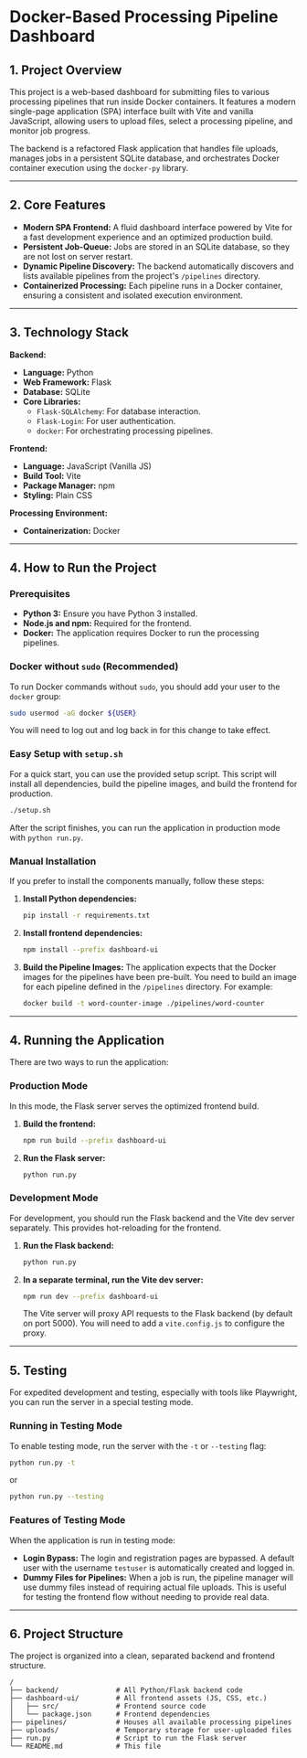 # Docker-Based Processing Pipeline Dashboard

## 1. Project Overview

This project is a web-based dashboard for submitting files to various processing pipelines that run inside Docker containers. It features a modern single-page application (SPA) interface built with Vite and vanilla JavaScript, allowing users to upload files, select a processing pipeline, and monitor job progress.

The backend is a refactored Flask application that handles file uploads, manages jobs in a persistent SQLite database, and orchestrates Docker container execution using the `docker-py` library.

---

## 2. Core Features

*   **Modern SPA Frontend:** A fluid dashboard interface powered by Vite for a fast development experience and an optimized production build.
*   **Persistent Job-Queue:** Jobs are stored in an SQLite database, so they are not lost on server restart.
*   **Dynamic Pipeline Discovery:** The backend automatically discovers and lists available pipelines from the project's `/pipelines` directory.
*   **Containerized Processing:** Each pipeline runs in a Docker container, ensuring a consistent and isolated execution environment.

---

## 3. Technology Stack

**Backend:**
*   **Language:** Python
*   **Web Framework:** Flask
*   **Database:** SQLite
*   **Core Libraries:**
    *   `Flask-SQLAlchemy`: For database interaction.
    *   `Flask-Login`: For user authentication.
    *   `docker`: For orchestrating processing pipelines.

**Frontend:**
*   **Language:** JavaScript (Vanilla JS)
*   **Build Tool:** Vite
*   **Package Manager:** npm
*   **Styling:** Plain CSS

**Processing Environment:**
*   **Containerization:** Docker

---

## 4. How to Run the Project

### Prerequisites

*   **Python 3:** Ensure you have Python 3 installed.
*   **Node.js and npm:** Required for the frontend.
*   **Docker:** The application requires Docker to run the processing pipelines.

### Docker without `sudo` (Recommended)

To run Docker commands without `sudo`, you should add your user to the `docker` group:
```bash
sudo usermod -aG docker ${USER}
```
You will need to log out and log back in for this change to take effect.

### Easy Setup with `setup.sh`

For a quick start, you can use the provided setup script. This script will install all dependencies, build the pipeline images, and build the frontend for production.

```bash
./setup.sh
```

After the script finishes, you can run the application in production mode with `python run.py`.

### Manual Installation

If you prefer to install the components manually, follow these steps:

1.  **Install Python dependencies:**
    ```bash
    pip install -r requirements.txt
    ```
2.  **Install frontend dependencies:**
    ```bash
    npm install --prefix dashboard-ui
    ```
3.  **Build the Pipeline Images:**
    The application expects that the Docker images for the pipelines have been pre-built. You need to build an image for each pipeline defined in the `/pipelines` directory. For example:
    ```bash
    docker build -t word-counter-image ./pipelines/word-counter
    ```

---

## 4. Running the Application

There are two ways to run the application:

### Production Mode

In this mode, the Flask server serves the optimized frontend build.

1.  **Build the frontend:**
    ```bash
    npm run build --prefix dashboard-ui
    ```
2.  **Run the Flask server:**
    ```bash
    python run.py
    ```

### Development Mode

For development, you should run the Flask backend and the Vite dev server separately. This provides hot-reloading for the frontend.

1.  **Run the Flask backend:**
    ```bash
    python run.py
    ```
2.  **In a separate terminal, run the Vite dev server:**
    ```bash
    npm run dev --prefix dashboard-ui
    ```
    The Vite server will proxy API requests to the Flask backend (by default on port 5000). You will need to add a `vite.config.js` to configure the proxy.

---

## 5. Testing

For expedited development and testing, especially with tools like Playwright, you can run the server in a special testing mode.

### Running in Testing Mode

To enable testing mode, run the server with the `-t` or `--testing` flag:

```bash
python run.py -t
```
or
```bash
python run.py --testing
```

### Features of Testing Mode

When the application is run in testing mode:

*   **Login Bypass:** The login and registration pages are bypassed. A default user with the username `testuser` is automatically created and logged in.
*   **Dummy Files for Pipelines:** When a job is run, the pipeline manager will use dummy files instead of requiring actual file uploads. This is useful for testing the frontend flow without needing to provide real data.

---

## 6. Project Structure

The project is organized into a clean, separated backend and frontend structure.

```
/
├── backend/              # All Python/Flask backend code
├── dashboard-ui/         # All frontend assets (JS, CSS, etc.)
│   ├── src/              # Frontend source code
│   └── package.json      # Frontend dependencies
├── pipelines/            # Houses all available processing pipelines
├── uploads/              # Temporary storage for user-uploaded files
├── run.py                # Script to run the Flask server
└── README.md             # This file
```
